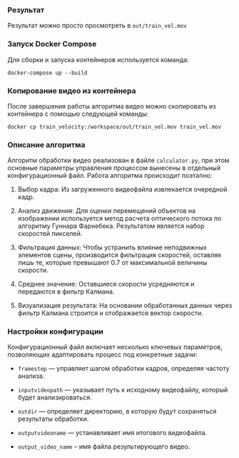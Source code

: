 ### Результат
Результат можно просто просмотреть в `out/train_vel.mov`

### Запуск Docker Compose

Для сборки и запуска контейнеров используется команда:
```
docker-compose up --build
```

### Копирование видео из контейнера

После завершения работы алгоритма видео можно скопировать из контейнера с помощью следующей команды:
```
docker cp train_velocity:/workspace/out/train_vel.mov train_vel.mov
```

### Описание алгоритма

Алгоритм обработки видео реализован в файле `calculator.py`, при этом основные параметры управления процессом вынесены в отдельный конфигурационный файл. Работа алгоритма происходит поэтапно:

1. Выбор кадра: Из загруженного видеофайла извлекается очередной кадр.
   
2. Анализ движения: Для оценки перемещений объектов на изображении используется метод расчета оптического потока по алгоритму Гуннара Фарнебека. Результатом является набор скоростей пикселей.

3. Фильтрация данных: Чтобы устранить влияние неподвижных элементов сцены, производится фильтрация скоростей, оставляя лишь те, которые превышают 0.7 от максимальной величины скорости.

4. Среднее значение: Оставшиеся скорости усредняются и передаются в фильтр Калмана.

5. Визуализация результата: На основании обработанных данных через фильтр Калмана строится и отображается вектор скорости.

### Настройки конфигурации

Конфигурационный файл включает несколько ключевых параметров, позволяющих адаптировать процесс под конкретные задачи:

- `framestep` — управляет шагом обработки кадров, определяя частоту анализа.
  
- `inputvideopath` — указывает путь к исходному видеофайлу, который будет анализироваться.
  
- `outdir` — определяет директорию, в которую будут сохраняться результаты обработки.
  
- `outputvideoname` — устанавливает имя итогового видеофайла.
  
- `output_video_name` – имя файла результирующего видео.
